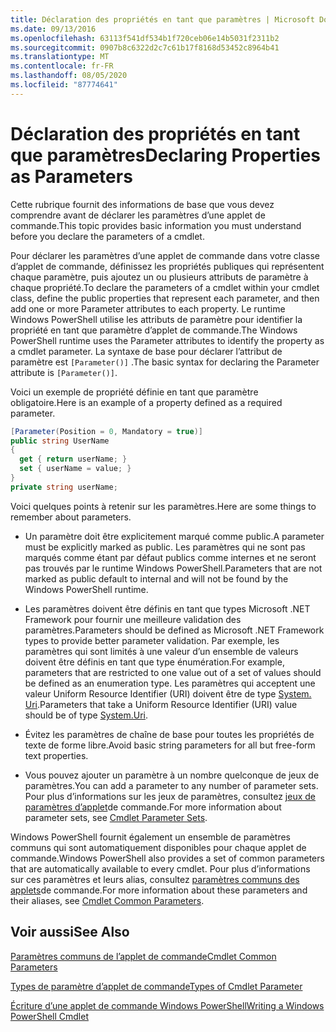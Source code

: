 ```yaml
---
title: Déclaration des propriétés en tant que paramètres | Microsoft Docs
ms.date: 09/13/2016
ms.openlocfilehash: 63113f541df534b1f720ceb06e14b5031f2311b2
ms.sourcegitcommit: 0907b8c6322d2c7c61b17f8168d53452c8964b41
ms.translationtype: MT
ms.contentlocale: fr-FR
ms.lasthandoff: 08/05/2020
ms.locfileid: "87774641"
---
```

# <a name="declaring-properties-as-parameters"></a><span data-ttu-id="df41c-102">Déclaration des propriétés en tant que paramètres</span><span class="sxs-lookup"><span data-stu-id="df41c-102">Declaring Properties as Parameters</span></span>

<span data-ttu-id="df41c-103">Cette rubrique fournit des informations de base que vous devez comprendre avant de déclarer les paramètres d’une applet de commande.</span><span class="sxs-lookup"><span data-stu-id="df41c-103">This topic provides basic information you must understand before you declare the parameters of a cmdlet.</span></span>

<span data-ttu-id="df41c-104">Pour déclarer les paramètres d’une applet de commande dans votre classe d’applet de commande, définissez les propriétés publiques qui représentent chaque paramètre, puis ajoutez un ou plusieurs attributs de paramètre à chaque propriété.</span><span class="sxs-lookup"><span data-stu-id="df41c-104">To declare the parameters of a cmdlet within your cmdlet class, define the public properties that represent each parameter, and then add one or more Parameter attributes to each property.</span></span> <span data-ttu-id="df41c-105">Le runtime Windows PowerShell utilise les attributs de paramètre pour identifier la propriété en tant que paramètre d’applet de commande.</span><span class="sxs-lookup"><span data-stu-id="df41c-105">The Windows PowerShell runtime uses the Parameter attributes to identify the property as a cmdlet parameter.</span></span> <span data-ttu-id="df41c-106">La syntaxe de base pour déclarer l’attribut de paramètre est `[Parameter()]` .</span><span class="sxs-lookup"><span data-stu-id="df41c-106">The basic syntax for declaring the Parameter attribute is `[Parameter()]`.</span></span>

<span data-ttu-id="df41c-107">Voici un exemple de propriété définie en tant que paramètre obligatoire.</span><span class="sxs-lookup"><span data-stu-id="df41c-107">Here is an example of a property defined as a required parameter.</span></span>

```csharp
[Parameter(Position = 0, Mandatory = true)]
public string UserName
{
  get { return userName; }
  set { userName = value; }
}
private string userName;
```

<span data-ttu-id="df41c-108">Voici quelques points à retenir sur les paramètres.</span><span class="sxs-lookup"><span data-stu-id="df41c-108">Here are some things to remember about parameters.</span></span>

- <span data-ttu-id="df41c-109">Un paramètre doit être explicitement marqué comme public.</span><span class="sxs-lookup"><span data-stu-id="df41c-109">A parameter must be explicitly marked as public.</span></span> <span data-ttu-id="df41c-110">Les paramètres qui ne sont pas marqués comme étant par défaut publics comme internes et ne seront pas trouvés par le runtime Windows PowerShell.</span><span class="sxs-lookup"><span data-stu-id="df41c-110">Parameters that are not marked as public default to internal and will not be found by the Windows PowerShell runtime.</span></span>

- <span data-ttu-id="df41c-111">Les paramètres doivent être définis en tant que types Microsoft .NET Framework pour fournir une meilleure validation des paramètres.</span><span class="sxs-lookup"><span data-stu-id="df41c-111">Parameters should be defined as Microsoft .NET Framework types to provide better parameter validation.</span></span> <span data-ttu-id="df41c-112">Par exemple, les paramètres qui sont limités à une valeur d’un ensemble de valeurs doivent être définis en tant que type énumération.</span><span class="sxs-lookup"><span data-stu-id="df41c-112">For example, parameters that are restricted to one value out of a set of values should be defined as an enumeration type.</span></span> <span data-ttu-id="df41c-113">Les paramètres qui acceptent une valeur Uniform Resource Identifier (URI) doivent être de type [System. Uri](/dotnet/api/System.Uri).</span><span class="sxs-lookup"><span data-stu-id="df41c-113">Parameters that take a Uniform Resource Identifier (URI) value should be of type [System.Uri](/dotnet/api/System.Uri).</span></span>

- <span data-ttu-id="df41c-114">Évitez les paramètres de chaîne de base pour toutes les propriétés de texte de forme libre.</span><span class="sxs-lookup"><span data-stu-id="df41c-114">Avoid basic string parameters for all but free-form text properties.</span></span>

- <span data-ttu-id="df41c-115">Vous pouvez ajouter un paramètre à un nombre quelconque de jeux de paramètres.</span><span class="sxs-lookup"><span data-stu-id="df41c-115">You can add a parameter to any number of parameter sets.</span></span> <span data-ttu-id="df41c-116">Pour plus d’informations sur les jeux de paramètres, consultez [jeux de paramètres d’applet](./cmdlet-parameter-sets.md)de commande.</span><span class="sxs-lookup"><span data-stu-id="df41c-116">For more information about parameter sets, see [Cmdlet Parameter Sets](./cmdlet-parameter-sets.md).</span></span>

<span data-ttu-id="df41c-117">Windows PowerShell fournit également un ensemble de paramètres communs qui sont automatiquement disponibles pour chaque applet de commande.</span><span class="sxs-lookup"><span data-stu-id="df41c-117">Windows PowerShell also provides a set of common parameters that are automatically available to every cmdlet.</span></span> <span data-ttu-id="df41c-118">Pour plus d’informations sur ces paramètres et leurs alias, consultez [paramètres communs des applets](./common-parameter-names.md)de commande.</span><span class="sxs-lookup"><span data-stu-id="df41c-118">For more information about these parameters and their aliases, see [Cmdlet Common Parameters](./common-parameter-names.md).</span></span>

## <a name="see-also"></a><span data-ttu-id="df41c-119">Voir aussi</span><span class="sxs-lookup"><span data-stu-id="df41c-119">See Also</span></span>

[<span data-ttu-id="df41c-120">Paramètres communs de l’applet de commande</span><span class="sxs-lookup"><span data-stu-id="df41c-120">Cmdlet Common Parameters</span></span>](./common-parameter-names.md)

[<span data-ttu-id="df41c-121">Types de paramètre d’applet de commande</span><span class="sxs-lookup"><span data-stu-id="df41c-121">Types of Cmdlet Parameter</span></span>](./types-of-cmdlet-parameters.md)

[<span data-ttu-id="df41c-122">Écriture d’une applet de commande Windows PowerShell</span><span class="sxs-lookup"><span data-stu-id="df41c-122">Writing a Windows PowerShell Cmdlet</span></span>](./writing-a-windows-powershell-cmdlet.md)
